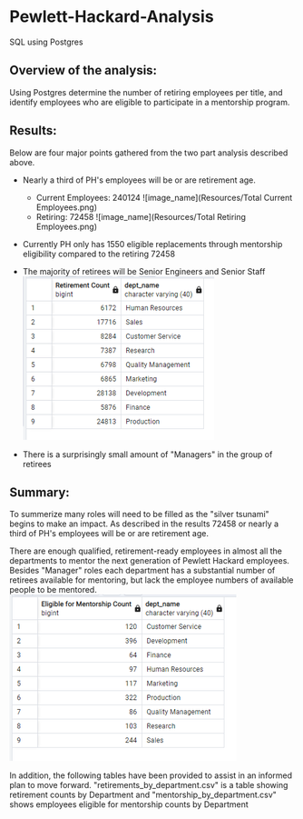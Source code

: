 # Pewlett-Hackard-Analysis
SQL using Postgres

## Overview of the analysis:
Using Postgres determine the number of retiring employees per title, and identify employees who are eligible to participate in a mentorship program.

## Results:
Below are four major points gathered from the two part analysis described above.
- Nearly a third of PH's employees will be or are retirement age. 
  - Current Employees: 240124
![image_name](Resources/Total Current Employees.png)
  - Retiring: 72458
![image_name](Resources/Total Retiring Employees.png)
- Currently PH only has 1550 eligible replacements through mentorship eligibility compared to the retiring 72458
- The majority of retirees will be Senior Engineers and Senior Staff
![image_name](Resources/retirements_by_department.png)

- There is a surprisingly small amount of "Managers" in the group of retirees

## Summary:
To summerize many roles will need to be filled as the "silver tsunami" begins to make an impact. As described in the results 72458 or nearly a third of PH's employees will be or are retirement age.

There are enough qualified, retirement-ready employees in almost all the departments to mentor the next generation of Pewlett Hackard employees. Besides "Manager" roles each department has a substantial number of retirees available for mentoring, but lack the employee numbers of available people to be mentored.
![image_name](Resources/mentorship_by_department.png)

In addition, the following tables have been provided to assist in an informed plan to move forward. "retirements_by_department.csv" is a table showing retirement counts by Department and "mentorship_by_department.csv" shows employees eligible for mentorship counts by Department
